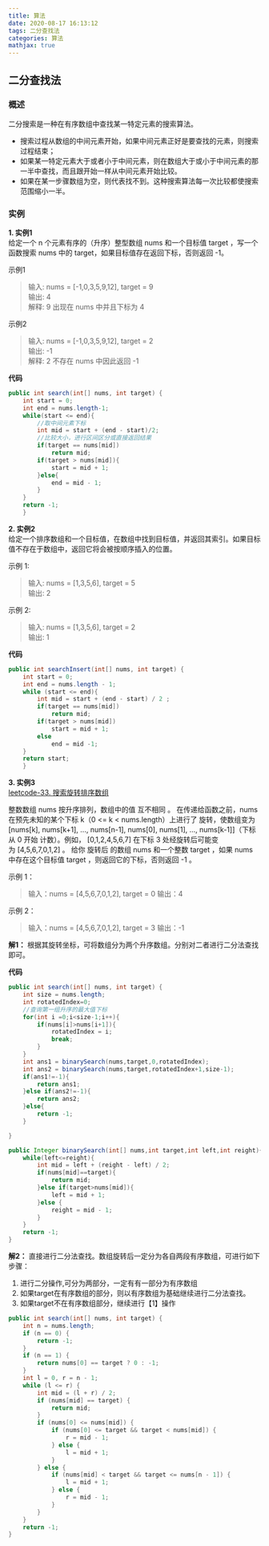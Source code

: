 ```yaml
---
title: 算法
date: 2020-08-17 16:13:12
tags: 二分查找法
categories: 算法
mathjax: true
---
```


## 二分查找法
### **概述**
二分搜索是一种在有序数组中查找某一特定元素的搜索算法。  
* 搜索过程从数组的中间元素开始，如果中间元素正好是要查找的元素，则搜索过程结束；
* 如果某一特定元素大于或者小于中间元素，则在数组大于或小于中间元素的那一半中查找，而且跟开始一样从中间元素开始比较。
* 如果在某一步骤数组为空，则代表找不到。这种搜索算法每一次比较都使搜索范围缩小一半。

### **实例**  

**1. 实例1**    
给定一个 n 个元素有序的（升序）整型数组 nums 和一个目标值 target ，写一个函数搜索 nums 中的 target，如果目标值存在返回下标，否则返回 -1。  

示例1  
>输入: nums = [-1,0,3,5,9,12], target = 9  
>输出: 4  
>解释: 9 出现在 nums 中并且下标为 4  

示例2  
>输入: nums = [-1,0,3,5,9,12], target = 2  
>输出: -1  
>解释: 2 不存在 nums 中因此返回 -1  

**代码**
```Java
public int search(int[] nums, int target) {
    int start = 0;
    int end = nums.length-1;
    while(start <= end){
        //取中间元素下标
        int mid = start + (end - start)/2;
        //比较大小，进行区间区分或直接返回结果
        if(target == nums[mid])
            return mid;
        if(target > nums[mid]){
            start = mid + 1;
        }else{
            end = mid - 1;
        }
    }
    return -1;
    }
```

**2. 实例2**  
给定一个排序数组和一个目标值，在数组中找到目标值，并返回其索引。如果目标值不存在于数组中，返回它将会被按顺序插入的位置。

示例 1:  
>输入: nums = [1,3,5,6], target = 5  
>输出: 2  

示例 2:  
>输入: nums = [1,3,5,6], target = 2  
>输出: 1

**代码**
```Java
public int searchInsert(int[] nums, int target) {
    int start = 0;
    int end = nums.length - 1;
    while (start <= end){
        int mid = start + (end - start) / 2 ;
        if(target == nums[mid])
            return mid;
        if(target > nums[mid])
            start = mid + 1;
        else
            end = mid -1;
    }
    return start;
    }
```

**3. 实例3**  
[leetcode-33. 搜索旋转排序数组](https://leetcode-cn.com/problems/search-in-rotated-sorted-array/)  

整数数组 nums 按升序排列，数组中的值 互不相同 。
在传递给函数之前，nums 在预先未知的某个下标 k（0 <= k < nums.length）上进行了 旋转，使数组变为 [nums[k], nums[k+1], ..., nums[n-1], nums[0], nums[1], ..., nums[k-1]]（下标 从 0 开始 计数）。例如， [0,1,2,4,5,6,7] 在下标 3 处经旋转后可能变为 [4,5,6,7,0,1,2] 。
给你 旋转后 的数组 nums 和一个整数 target ，如果 nums 中存在这个目标值 target ，则返回它的下标，否则返回 -1 。

示例 1：
>输入：nums = [4,5,6,7,0,1,2], target = 0
>输出：4

示例 2：
>输入：nums = [4,5,6,7,0,1,2], target = 3
>输出：-1

**解1：** 根据其旋转坐标，可将数组分为两个升序数组。分别对二者进行二分法查找即可。

**代码**
```Java
public int search(int[] nums, int target) {
    int size = nums.length;
    int rotatedIndex=0;
    //查询第一组升序的最大值下标
    for(int i =0;i<size-1;i++){
        if(nums[i]>nums[i+1]){
            rotatedIndex = i;
            break;
        }
    }
    int ans1 = binarySearch(nums,target,0,rotatedIndex);
    int ans2 = binarySearch(nums,target,rotatedIndex+1,size-1);
    if(ans1!=-1){
        return ans1;
    }else if(ans2!=-1){
        return ans2;
    }else{
        return -1;
    }

}

public Integer binarySearch(int[] nums,int target,int left,int reight){
    while(left<=reight){
        int mid = left + (reight - left) / 2;
        if(nums[mid]==target){
            return mid;
        }else if(target>nums[mid]){
            left = mid + 1;
        }else {
            reight = mid - 1;
        }
    }
    return -1;
}
```
**解2：** 直接进行二分法查找。数组旋转后一定分为各自两段有序数组，可进行如下步骤：
  1. 进行二分操作,可分为两部分，一定有有一部分为有序数组
  2. 如果target在有序数组的部分，则以有序数组为基础继续进行二分法查找。
  3. 如果target不在有序数组部分，继续进行【1】操作

```Java
public int search(int[] nums, int target) {
    int n = nums.length;
    if (n == 0) {
        return -1;
    }
    if (n == 1) {
        return nums[0] == target ? 0 : -1;
    }
    int l = 0, r = n - 1;
    while (l <= r) {
        int mid = (l + r) / 2;
        if (nums[mid] == target) {
            return mid;
        }
        if (nums[0] <= nums[mid]) {
            if (nums[0] <= target && target < nums[mid]) {
                r = mid - 1;
            } else {
                l = mid + 1;
            }
        } else {
            if (nums[mid] < target && target <= nums[n - 1]) {
                l = mid + 1;
            } else {
                r = mid - 1;
            }
        }
    }
    return -1;
}

```



